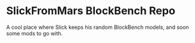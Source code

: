 # SlickFromMars BlockBench Repo

A cool place where Slick keeps his random BlockBench models, and soon some mods to go with.
